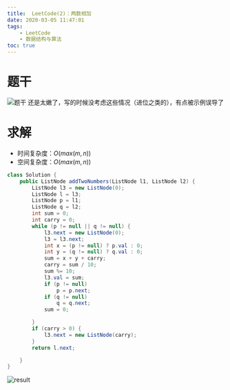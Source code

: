 ```yaml
---
title:  LeetCode(2)：两数相加
date: 2020-03-05 11:47:01
tags:
	- LeetCode
	- 数据结构与算法
toc: true
---
```


# 题干
![题干](https://img-blog.csdnimg.cn/20200305112943384.png?x-oss-process=image/watermark,type_ZmFuZ3poZW5naGVpdGk,shadow_10,text_aHR0cHM6Ly9ibG9nLmNzZG4ubmV0L3dlaXhpbl80MzQ4ODk1OA==,size_16,color_FFFFFF,t_70)
还是太嫩了，写的时候没考虑这些情况（进位之类的），有点被示例误导了
<!--more-->
# 求解
- 时间复杂度：$O(max(m, n))$
- 空间复杂度：$O(max(m, n))$
```java
class Solution {
	public ListNode addTwoNumbers(ListNode l1, ListNode l2) {
		ListNode l3 = new ListNode(0);
		ListNode l = l3;
		ListNode p = l1;
		ListNode q = l2;
		int sum = 0;
		int carry = 0;
		while (p != null || q != null) {
			l3.next = new ListNode(0);
			l3 = l3.next;
			int x = (p != null) ? p.val : 0;
			int y = (q != null) ? q.val : 0;
			sum = x + y + carry;
			carry = sum / 10;
			sum %= 10;
			l3.val = sum;
			if (p != null)
				p = p.next;
			if (q != null)
				q = q.next;
			sum = 0;

		}
		if (carry > 0) {
			l3.next = new ListNode(carry);
		}
		return l.next;

	}
}
```
![result](https://img-blog.csdnimg.cn/20200305113038373.png)
